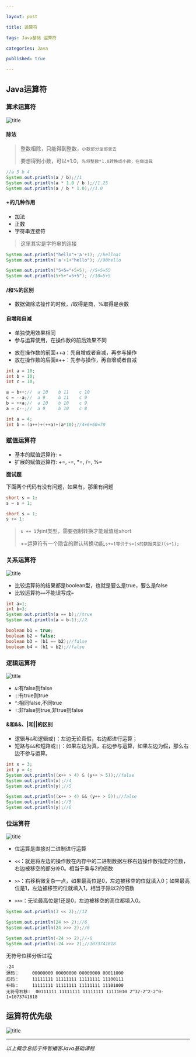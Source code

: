 ```yaml
---

layout: post

title: 运算符

tags: Java基础 运算符

categories: Java

published: true

---
```


## Java运算符 ##

### 算术运算符

![title](/static/img/运算符/算术运算符.png "title")

#### 除法

> 整数相除，只能得到整数，`小数部分全部舍去`
>
> 要想得到小数，可以*1.0，`先将整数*1.0转换成小数，在做运算`

```java
//a 5 b 4
System.out.println(a / b);//1
System.out.println(a * 1.0 / b );//1.25
System.out.println(a / b * 1.0);//1.0
```


#### +的几种作用

* 加法
* 正数
* 字符串连接符

> 这里其实是字符串的连接

```java
System.out.println("hello"+'a'+1); //helloa1
System.out.println('a'+1+"hello"); //98hello

System.out.println("5+5="+5+5); //5+5=55
System.out.println(5+5+"=5+5"); //10=5+5
```

#### /和%的区别

* 数据做除法操作的时候，/取得是商，%取得是余数

#### 自增和自减

* 单独使用效果相同
* 参与运算使用，在操作数的前后效果不同
- 放在操作数的前面++a：先自增或者自减，再参与操作
- 放在操作数的后面a++：先参与操作，再自增或者自减

```java
int a = 10;
int b = 10;
int c = 10;

a = b++;//	a 10	b 11	c 10
c = --a;//	a 9		b 11	c 9
b = ++a;//	a 10	b 10	c 9
a = c--;//	a 9		b 10	c 8

```

```java
int a = 4;
int b = (a++)+(++a)+(a*10);//4+6+60=70
```

### 赋值运算符

* 基本的赋值运算符:	=
* 扩展的赋值运算符:	+=, -=, *=, /=, %=

**面试题**

下面两个代码有没有问题，如果有，那里有问题

```java
short s = 1;
s = s + 1;

short s = 1;
s += 1;
```


> `s += 1`为int类型，需要强制转换才能赋值给short
>
> +=运算符有一个隐含的默认转换功能,`s+=1等价于s=(s的数据类型)(s+1);`

### 关系运算符

![title](/static/img/运算符/关系运算符.jpg "title")

* 比较运算符的结果都是boolean型，也就是要么是true，要么是false
* 比较运算符`==`不能误写成`=`

```java
int a=1;
int b=3;
System.out.println(a == b);//true
System.out.println(a = b-1);//2

boolean b1 = true;
boolean b2 = false;
boolean b3 = (b1 == b2);//false
boolean b4 = (b1 = b2);//false
```

### 逻辑运算符

![title](/static/img/运算符/逻辑运算符.png "title")

* `&`:有false则false
* `|`:有true则true
* `^`:相同false,不同true
* `!`:非false则true,非true则false

#### &和&&、|和||的区别

* 逻辑与`&`和逻辑或`|`：左边无论真假，右边都进行运算；
* 短路与`&&`和短路或`||`：如果左边为真，右边参与运算，如果左边为假，那么右边不参与运算。

```java
int x = 3;
int y = 4;
System.out.println((x++ > 4) & (y++ > 5));//false
System.out.println(x);//4
System.out.println(y);//5

System.out.println((x++ > 4) && (y++ > 5));//false
System.out.println(x);//5
System.out.println(y);//6
```

### 位运算符

![title](/static/img/运算符/位运算符.png "title")

* 位运算是直接对二进制进行运算

* `<<`：就是将左边的操作数在内存中的二进制数据左移右边操作数指定的位数，右边被移空的部分补0。相当于乘与2的倍数
* `>>`：右移稍微复杂一点，如果最高位是0，左边被移空的位就填入0；如果最高位是1，左边被移空的位就填入1。相当于除以2的倍数
* `>>>`：无论最高位是1还是0，左边被移空的高位都填入0。

```java
System.out.println(3 << 2);//12

System.out.println(24 >> 2);//6
System.out.println(24 >>> 2);//6

System.out.println(-24 >> 2);//-6
System.out.println(-24 >>> 2);//1073741818
```

无符号位移分析过程

```
-24
源码：		00000000 00000000 00000000 00011000
反码：		11111111 11111111 11111111 11100111
补码：		11111111 11111111 11111111 11101000
无符号右移:	00111111 11111111 11111111 11111010 2^32-2^2-2^0-1=1073741818
```

## 运算符优先级

![title](/static/img/Java基础第二课精华总结/运算符优先级.png "title")


----------

*以上概念总结于传智播客Java基础课程*